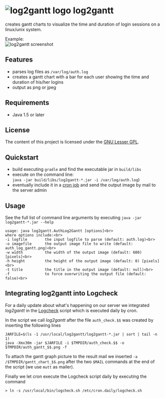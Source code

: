 # ![log2gantt logo](https://raw.github.com/gensth/log2gantt/master/images/logo_64.png) log2gantt

creates gantt charts to visualize the time and duration of login sessions on a linux/unix system.

Example:  
![log2gantt screenshot](https://raw.github.com/gensth/log2gantt/master/images/auth_log_gantt.png)

<!--
Project Labels: security monitoring linux unix login session gantt visualize image cron java command visualization logcheck
-->

## Features

*   parses log files as `/var/log/auth.log`
*   creates a gantt chart with a bar for each user showing the time and duration of his/her logins
*   output as png or jpeg

## Requirements

*   Java 1.5 or later

## License

The content of this project is licensed under the [GNU Lesser GPL](https://github.com/gensth/log2gantt/blob/master/license-LGPL.txt).

## Quickstart

*   build executing `gradle` and find the executable jar in `build/libs`
*   execute on the command line:  
    `java -jar build/libs/log2gantt-*.jar -i /var/log/auth.log`)
*   eventually include it in a [cron job](#deploy_logcheck) and send the output image by mail to the server admin

## Usage

See the full list of command line arguments by executing `java -jar log2gantt-*.jar --help`

```
usage: java log2gantt.AuthLog2Gantt [options]<br>
where options include:<br>
-i logfile        the input logfile to parse (default: auth.log)<br>
-o imagefile      the output image file to write (default: auth_log_gantt.png)<br>
-w width          the width of the output image (default: 600) [pixels]<br>
-h height         the height of the output image (default: 0) [pixels]<br>
-t title          the title in the output image (default: null)<br>
-f                to force overwriting the output file (default: false)<br>
```

<a name="deploy_logcheck"></a>
## Integrating log2gantt into Logcheck

For a daily update about what's happening on our server we integrated _log2gantt_ in the [Logcheck](http://logcheck.org) script which is executed daily by cron.

In the script we call _log2gantt_ after the file `auth_check.$$` was created by inserting the following lines

```
JARFILE=$(ls -1 /usr/local/log2gantt/log2gantt-*.jar | sort | tail -n 1)
java -Xmx30m -jar $JARFILE -i $TMPDIR/auth_check.$$ -o $TMPDIR/auth_gantt_$$.png -f
```

To attach the gantt graph picture to the result mail we inserted `-a /$TMPDIR/gantt_chart_$$.png` after the two `$MAIL` commands at the end of the script (we use `mutt` as mailer).

Finally we let cron execute the Logcheck script daily by executing the command

```
> ln -s /usr/local/bin/logcheck.sh /etc/cron.daily/logcheck.sh
```
